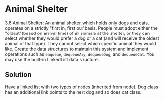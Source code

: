 # Animal Shelter



3.6 Animal Shelter: An animal shelter, which holds only dogs and cats, operates on a strictly "first in, first out"basis. People must adopt either the "oldest"(based on arrival time) of all animals at the shelter, or they can select whether they would prefer a dog or a cat (and will receive the oldest animal of that type). They cannot select which specific animal they would like. Create the data structures to maintain this system and implement operations such as `enqueue`, `dequeueAny`, `dequeueDog`, and `dequeueCat`. You may use the built-in LinkedList data structure.


## Solution
Have a linked list with two types of nodes (inherited from node). Dog class has an additional link points to the next dog and so does cat class.
